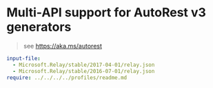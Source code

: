 # Multi-API support for AutoRest v3 generators

> see https://aka.ms/autorest

``` yaml $(enable-multi-api)
input-file:
  - Microsoft.Relay/stable/2017-04-01/relay.json
  - Microsoft.Relay/stable/2016-07-01/relay.json
require: ../../../../profiles/readme.md
```

